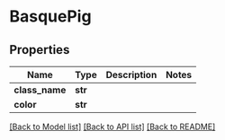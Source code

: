 # BasquePig


## Properties
Name | Type | Description | Notes
------------ | ------------- | ------------- | -------------
**class_name** | **str** |  | 
**color** | **str** |  | 

[[Back to Model list]](../README.md#documentation-for-models) [[Back to API list]](../README.md#documentation-for-api-endpoints) [[Back to README]](../README.md)


